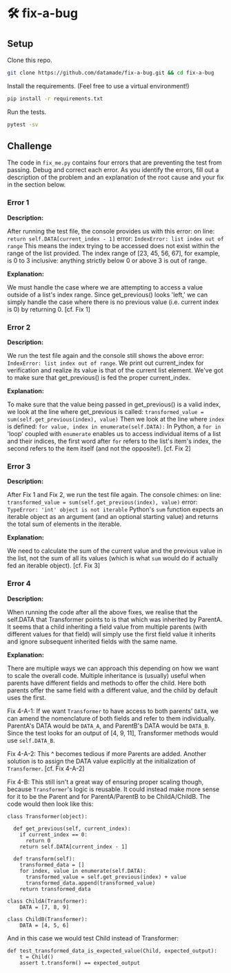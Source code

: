 # 🛠 fix-a-bug

## Setup

Clone this repo.

```bash
git clone https://github.com/datamade/fix-a-bug.git && cd fix-a-bug
```

Install the requirements. (Feel free to use a virtual environment!)

```bash
pip install -r requirements.txt
```

Run the tests.

```bash
pytest -sv
```

## Challenge

The code in `fix_me.py` contains four errors that are preventing the test from
passing. Debug and correct each error. As you identify the errors, fill out
a description of the problem and an explanation of the root cause and your fix
in the section below.

### Error 1

**Description:**

After running the test file, the console provides us with this error:
on line:    `return self.DATA[current_index - 1]`
error:      `IndexError: list index out of range`
This means the index trying to be accessed does not exist within the range of
the list provided. The index range of [23, 45, 56, 67], for example, is 0 to 3
inclusive: anything strictly below 0 or above 3 is out of range.

**Explanation:**

We must handle the case where we are attempting to access a value outside
of a list's index range. Since get_previous() looks 'left,' we can simply
handle the case where there is no previous value (i.e. current index is 0)
by returning 0.
[cf. Fix 1]

### Error 2

**Description:**

We run the test file again and the console still shows the above error:
`IndexError: list index out of range`. We print out current_index for
verification and realize its value is that of the current list element.
We've got to make sure that get_previous() is fed the proper current_index.

**Explanation:**

To make sure that the value being passed in get_previous() is a valid index, we
look at the line where get_previous is called:
`transformed_value = sum(self.get_previous(index), value)`
Then we look at the line where `index` is defined:
`for value, index in enumerate(self.DATA):`
In Python, a `for in` 'loop' coupled with `enumerate` enables us to access
individual items of a list and their indices, the first word after `for` refers
to the list's item's index, the second refers to the item itself (and not the
opposite!).
[cf. Fix 2]

### Error 3

**Description:**

After Fix 1 and Fix 2, we run the test file again. The console chimes:
on line:    `transformed_value = sum(self.get_previous(index), value)`
error:      `TypeError: 'int' object is not iterable`
Python's `sum` function expects an iterable object as an argument (and an
optional starting value) and returns the total sum of elements in the iterable.

**Explanation:**

We need to calculate the sum of the current value and the previous value in the
list, not the sum of all its values (which is what `sum` would do if actually 
fed an iterable object).
[cf. Fix 3]

### Error 4

**Description:**

When running the code after all the above fixes, we realise that the self.DATA
that Transformer points to is that which was inherited by ParentA. It seems
that a child inheriting a field value from multiple parents (with different
values for that field) will simply use the first field value it inherits and
ignore subsequent inherited fields with the same name.

**Explanation:**

There are multiple ways we can approach this depending on how we want to scale
the overall code. Multiple inheritance is (usually) useful when parents have
different fields and methods to offer the child. Here both parents offer the
same field with a different value, and the child by default uses the first.

Fix 4-A-1: If we want `Transformer` to have access to both parents' `DATA`, we
can amend the nomenclature of both fields and refer to them individually.
ParentA's DATA would be `DATA_A`, and ParentB's DATA would be `DATA_B`. Since
the test looks for an output of [4, 9, 11], Transformer methods would use
`self.DATA_B`.

Fix 4-A-2: This ^ becomes tedious if more Parents are added. Another solution
is to assign the DATA value explicitly at the initialization of `Transformer`.
[cf. Fix 4-A-2]

Fix 4-B: This still isn't a great way of ensuring proper scaling though,
because `Transformer`'s logic is reusable. It could instead make more sense for
it to be the Parent and for ParentA/ParentB to be ChildA/ChildB.
The code would then look like this:
```
class Transformer(object):

  def get_previous(self, current_index):
    if current_index == 0:
      return 0
    return self.DATA[current_index - 1]

  def transform(self):
    transformed_data = []
    for index, value in enumerate(self.DATA):
      transformed_value = self.get_previous(index) + value
      transformed_data.append(transformed_value)
    return transformed_data

class ChildA(Transformer):
    DATA = [7, 8, 9]

class ChildB(Transformer):
    DATA = [4, 5, 6]
```
And in this case we would test Child instead of Transformer:
```
def test_transformed_data_is_expected_value(Child, expected_output):
    t = Child()
    assert t.transform() == expected_output
```